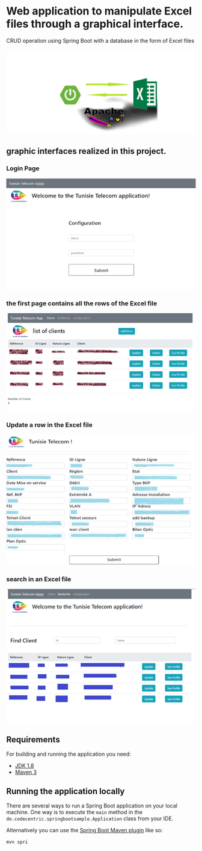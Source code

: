 # Web application to manipulate Excel files through a graphical interface.

CRUD operation using Spring Boot with a database in the form of Excel files 

![Tux, readMe ](src/main/resources/static/readMe-removebg-preview.png)









## graphic interfaces realized in this project.


### Login Page
![Tux, readMe ](src/main/resources/static/readMe2.png)

### the first page contains all the rows of the Excel file
![Tux, readMe ](src/main/resources/static/readMe1.png)
### Update a row in the Excel file 

![Tux, readMe ](src/main/resources/static/readMe3.png)

### search in an Excel file
![Tux, readMe ](src/main/resources/static/readMe4.png)








## Requirements

For building and running the application you need:

- [JDK 1.8](http://www.oracle.com/technetwork/java/javase/downloads/jdk8-downloads-2133151.html)
- [Maven 3](https://maven.apache.org)

## Running the application locally

There are several ways to run a Spring Boot application on your local machine. One way is to execute the `main` method in the `de.codecentric.springbootsample.Application` class from your IDE.

Alternatively you can use the [Spring Boot Maven plugin](https://docs.spring.io/spring-boot/docs/current/reference/html/build-tool-plugins-maven-plugin.html) like so:

```shell
mvn spri

